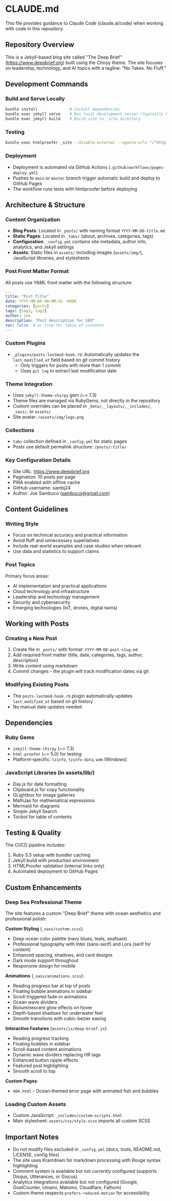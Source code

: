 # CLAUDE.md

This file provides guidance to Claude Code (claude.ai/code) when working with code in this repository.

## Repository Overview

This is a Jekyll-based blog site called "The Deep Brief" (https://www.deepbrief.org) built using the Chirpy theme. The site focuses on leadership, technology, and AI topics with a tagline: "No Takes. No Fluff."

## Development Commands

### Build and Serve Locally
```bash
bundle install              # Install dependencies
bundle exec jekyll serve    # Run local development server (typically http://localhost:4000)
bundle exec jekyll build    # Build site to _site directory
```

### Testing
```bash
bundle exec htmlproofer _site --disable-external --ignore-urls "/^http:\/\/127.0.0.1/,/^http:\/\/0.0.0.0/,/^http:\/\/localhost/"
```

### Deployment
- Deployment is automated via GitHub Actions (`.github/workflows/pages-deploy.yml`)
- Pushes to `main` or `master` branch trigger automatic build and deploy to GitHub Pages
- The workflow runs tests with htmlproofer before deploying

## Architecture & Structure

### Content Organization
- **Blog Posts**: Located in `_posts/` with naming format `YYYY-MM-DD-title.md`
- **Static Pages**: Located in `_tabs/` (about, archives, categories, tags)
- **Configuration**: `_config.yml` contains site metadata, author info, analytics, and Jekyll settings
- **Assets**: Static files in `assets/` including images (`assets/img/`), JavaScript libraries, and stylesheets

### Post Front Matter Format
All posts use YAML front matter with the following structure:
```yaml
---
title: "Post Title"
date: YYYY-MM-DD HH:MM:SS -0400
categories: [posts]
tags: [tag1, tag2]
author: joe
description: "Post description for SEO"
toc: false  # or true for table of contents
---
```

### Custom Plugins
- `_plugins/posts-lastmod-hook.rb`: Automatically updates the `last_modified_at` field based on git commit history
  - Only triggers for posts with more than 1 commit
  - Uses `git log` to extract last modification date

### Theme Integration
- Uses `jekyll-theme-chirpy` gem (~> 7.3)
- Theme files are managed via RubyGems, not directly in the repository
- Custom overrides can be placed in `_data/`, `_layouts/`, `_includes/`, `_sass/`, or `assets/`
- Site avatar: `/assets/img/logo.png`

### Collections
- `tabs` collection defined in `_config.yml` for static pages
- Posts use default permalink structure: `/posts/:title/`

### Key Configuration Details
- Site URL: https://www.deepbrief.org
- Pagination: 10 posts per page
- PWA enabled with offline cache
- GitHub username: sambj24
- Author: Joe Sambuco (sambucoj@gmail.com)

## Content Guidelines

### Writing Style
- Focus on technical accuracy and practical information
- Avoid fluff and unnecessary superlatives
- Include real-world examples and case studies when relevant
- Use data and statistics to support claims

### Post Topics
Primary focus areas:
- AI implementation and practical applications
- Cloud technology and infrastructure
- Leadership and technology management
- Security and cybersecurity
- Emerging technologies (IoT, drones, digital twins)

## Working with Posts

### Creating a New Post
1. Create file in `_posts/` with format: `YYYY-MM-DD-post-slug.md`
2. Add required front matter (title, date, categories, tags, author, description)
3. Write content using markdown
4. Commit changes - the plugin will track modification dates via git

### Modifying Existing Posts
- The `posts-lastmod-hook.rb` plugin automatically updates `last_modified_at` based on git history
- No manual date updates needed

## Dependencies

### Ruby Gems
- `jekyll-theme-chirpy` (~> 7.3)
- `html-proofer` (~> 5.0) for testing
- Platform-specific: `tzinfo`, `tzinfo-data`, `wdm` (Windows)

### JavaScript Libraries (in assets/lib/)
- Day.js for date formatting
- Clipboard.js for copy functionality
- GLightbox for image galleries
- MathJax for mathematical expressions
- Mermaid for diagrams
- Simple Jekyll Search
- Tocbot for table of contents

## Testing & Quality

The CI/CD pipeline includes:
1. Ruby 3.3 setup with bundler caching
2. Jekyll build with production environment
3. HTMLProofer validation (internal links only)
4. Automated deployment to GitHub Pages

## Custom Enhancements

### Deep Sea Professional Theme
The site features a custom "Deep Brief" theme with ocean aesthetics and professional polish:

**Custom Styling** (`_sass/custom.scss`):
- Deep ocean color palette (navy blues, teals, seafoam)
- Professional typography with Inter (sans-serif) and Lora (serif for content)
- Enhanced spacing, shadows, and card designs
- Dark mode support throughout
- Responsive design for mobile

**Animations** (`_sass/animations.scss`):
- Reading progress bar at top of posts
- Floating bubble animations in sidebar
- Scroll-triggered fade-in animations
- Ocean wave dividers
- Bioluminescent glow effects on hover
- Depth-based shadows for underwater feel
- Smooth transitions with cubic-bezier easing

**Interactive Features** (`assets/js/deep-brief.js`):
- Reading progress tracking
- Floating bubbles in sidebar
- Scroll-based content animations
- Dynamic wave dividers replacing HR tags
- Enhanced button ripple effects
- Featured post highlighting
- Smooth scroll to top

**Custom Pages**:
- `404.html` - Ocean-themed error page with animated fish and bubbles

### Loading Custom Assets
- Custom JavaScript: `_includes/custom-scripts.html`
- Main stylesheet: `assets/css/style.scss` imports all custom SCSS

## Important Notes

- Do not modify files excluded in `_config.yml` (docs, tools, README.md, LICENSE, config files)
- The site uses Kramdown for markdown processing with Rouge syntax highlighting
- Comment system is available but not currently configured (supports Disqus, Utterances, or Giscus)
- Analytics integrations available but not configured (Google, GoatCounter, Umami, Matomo, Cloudflare, Fathom)
- Custom theme respects `prefers-reduced-motion` for accessibility
